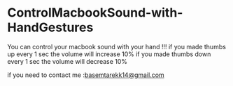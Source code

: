 # ControlMacbookSound-with-HandGestures
You can control your macbook sound with your hand !!!
if you made thumbs up every 1 sec the volume will increase 10%
if you made thumbs down every 1 sec the volume will decrease 10%

if you need to contact me :basemtarekk14@gmail.com
